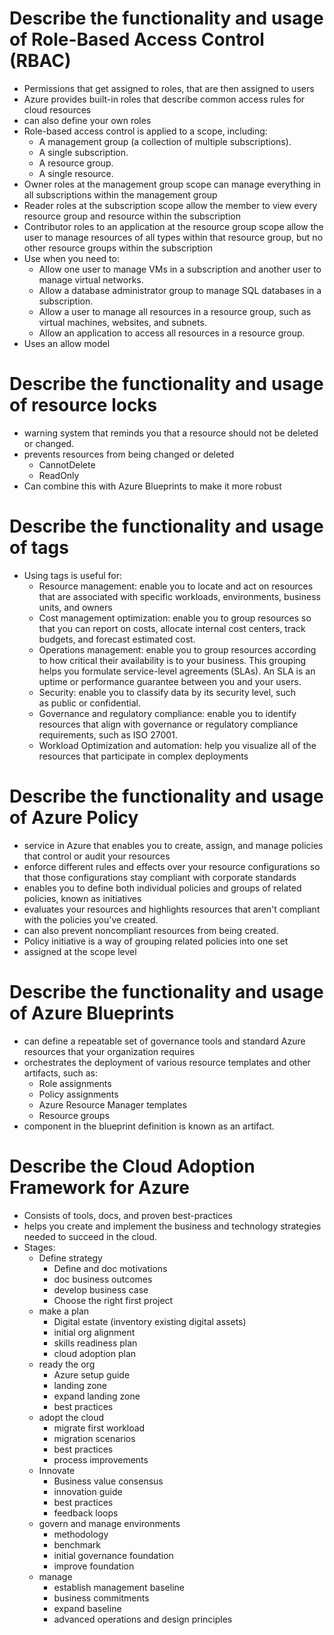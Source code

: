 # Describe the functionality and usage of Role-Based Access Control (RBAC)

- Permissions that get assigned to roles, that are then assigned to users
- Azure provides built-in roles that describe common access rules for cloud resources
- can also define your own roles
- Role-based access control is applied to a scope, including:
	- A management group (a collection of multiple subscriptions).
	- A single subscription.
	- A resource group.
	- A single resource.
- Owner roles at the management group scope can manage everything in all subscriptions within the management group
- Reader roles at the subscription scope allow the member to view every resource group and resource within the subscription
- Contributor roles to an application at the resource group scope allow the user to manage resources of all types within that resource group, but no other resource groups within the subscription
- Use when you need to:
	- Allow one user to manage VMs in a subscription and another user to manage virtual networks.
	- Allow a database administrator group to manage SQL databases in a subscription.
	- Allow a user to manage all resources in a resource group, such as virtual machines, websites, and subnets.
	- Allow an application to access all resources in a resource group.
- Uses an allow model


# Describe the functionality and usage of resource locks

- warning system that reminds you that a resource should not be deleted or changed.
- prevents resources from being changed or deleted
	- CannotDelete
	- ReadOnly
- Can combine this with Azure Blueprints to make it more robust


# Describe the functionality and usage of tags

- Using tags is useful for:
	- Resource management: enable you to locate and act on resources that are associated with specific workloads, environments, business units, and owners
	- Cost management optimization: enable you to group resources so that you can report on costs, allocate internal cost centers, track budgets, and forecast estimated cost.
	- Operations management: enable you to group resources according to how critical their availability is to your business. This grouping helps you formulate service-level agreements (SLAs). An SLA is an uptime or performance guarantee between you and your users.
	- Security: enable you to classify data by its security level, such as public or confidential.
	- Governance and regulatory compliance: enable you to identify resources that align with governance or regulatory compliance requirements, such as ISO 27001.
	- Workload Optimization and automation: help you visualize all of the resources that participate in complex deployments


# Describe the functionality and usage of Azure Policy

- service in Azure that enables you to create, assign, and manage policies that control or audit your resources
- enforce different rules and effects over your resource configurations so that those configurations stay compliant with corporate standards
- enables you to define both individual policies and groups of related policies, known as initiatives
- evaluates your resources and highlights resources that aren't compliant with the policies you've created. 
- can also prevent noncompliant resources from being created.
- Policy initiative is a way of grouping related policies into one set
- assigned at the scope level


# Describe the functionality and usage of Azure Blueprints

- can define a repeatable set of governance tools and standard Azure resources that your organization requires
- orchestrates the deployment of various resource templates and other artifacts, such as:
	- Role assignments
	- Policy assignments
	- Azure Resource Manager templates
	- Resource groups
- component in the blueprint definition is known as an artifact.


# Describe the Cloud Adoption Framework for Azure

- Consists of tools, docs, and proven best-practices
- helps you create and implement the business and technology strategies needed to succeed in the cloud.
- Stages:
	- Define strategy
		- Define and doc motivations
		- doc business outcomes
		- develop business case
		- Choose the right first project
	- make a plan
		- Digital estate (inventory existing digital assets)
		- initial org alignment
		- skills readiness plan
		- cloud adoption plan
	- ready the org
		- Azure setup guide
		- landing zone
		- expand landing zone
		- best practices
	- adopt the cloud
		- migrate first workload
		- migration scenarios
		- best practices
		- process improvements
	- Innovate
		- Business value consensus
		- innovation guide
		- best practices
		- feedback loops
	- govern and manage environments
		- methodology
		- benchmark
		- initial governance foundation
		- improve foundation
	- manage
		- establish management baseline
		- business commitments
		- expand baseline
		- advanced operations and design principles